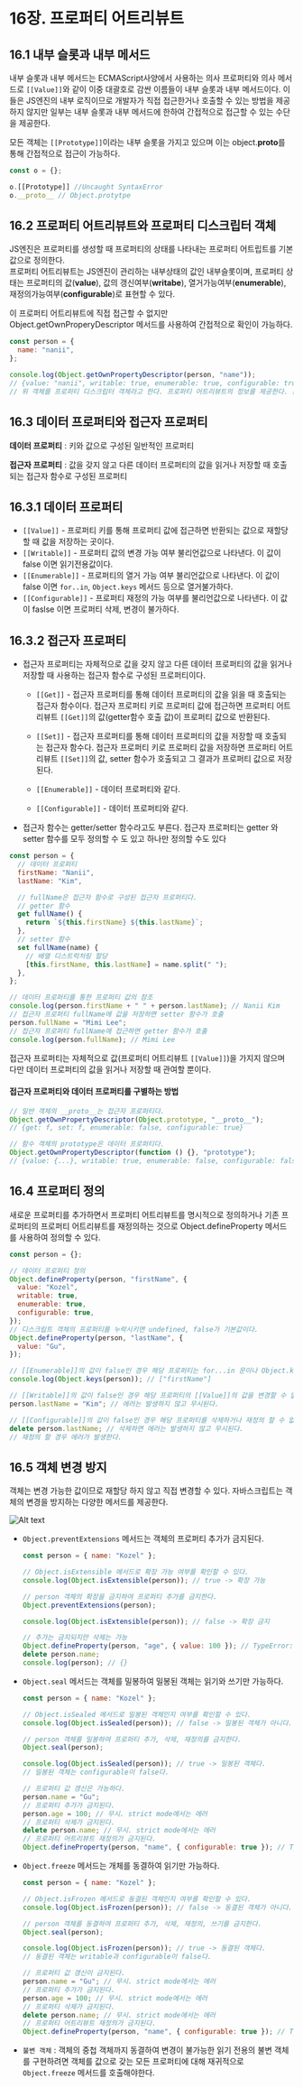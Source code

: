 # 16장. 프로퍼티 어트리뷰트

## 16.1 내부 슬롯과 내부 메서드

내부 슬롯과 내부 메서드는 ECMAScript사양에서 사용하는 의사 프로퍼티와 의사 메서드로 `[[Value]]`와 같이 이중 대괄호로 감싼 이름들이 내부 슬롯과 내부 메서드이다. 이들은 JS엔진의 내부 로직이므로 개발자가 직접 접근한거나 호출할 수 있는 방법을 제공하지 않지만 일부는 내부 슬롯과 내부 메서드에 한하여 간접적으로 접근할 수 있는 수단을 제공한다.

모든 객체는 `[[Prototype]]`이라는 내부 슬롯을 가지고 있으며 이는 object.**proto**를 통해 간접적으로 접근이 가능하다.

```js
const o = {};

o.[[Prototype]] //Uncaught SyntaxError
o.__proto__ // Object.protytpe
```

## 16.2 프로퍼티 어트리뷰트와 프로퍼티 디스크립터 객체

JS엔진은 프로퍼티를 생성할 때 프로퍼티의 상태를 나타내는 프로퍼티 어트립트를 기본값으로 정의한다.  
프로퍼티 어트리뷰트는 JS엔진이 관리하는 내부상태의 값인 내부슬롯이며, 프로퍼티 상태는 프로퍼티의 값(**value**), 값의 갱신여부(**writabe**), 열거가능여부(**enumerable**), 재정의가능여부(**configurable**)로 표현할 수 있다.

이 프로퍼티 어트리뷰트에 직접 접근할 수 없지만 Object.getOwnProperyDescriptor 메서드를 사용하여 간접적으로 확인이 가능하다.

```js
const person = {
  name: "nanii",
};

console.log(Object.getOwnPropertyDescriptor(person, "name"));
// {value: "nanii", writable: true, enumerable: true, configurable: true}
// 위 객체를 프로퍼티 디스크립터 객체라고 한다. 프로퍼티 어트리뷰트의 정보를 제공한다. 존재하지 않는 프로퍼티나 상속받은 프로퍼티에 대한 디스크립터를 요구하면 undefined가 반환된다.
```

## 16.3 데이터 프로퍼티와 접근자 프로퍼티

**데이터 프로퍼티** : 키와 값으로 구성된 일반적인 프로퍼티

**접근자 프로퍼티** : 값을 갖지 않고 다른 데이터 프로퍼티의 값을 읽거나 저장할 때 호출되는 접근자 함수로 구성된 프로퍼티

## 16.3.1 데이터 프로퍼티

- `[[Value]]` - 프로퍼티 키를 통해 프로퍼티 값에 접근하면 반환되는 값으로 재할당할 때 값을 저장하는 곳이다.
- `[[Writable]]` - 프로퍼티 값의 변경 가능 여부 불리언값으로 나타낸다. 이 값이 false 이면 읽기전용값이다.
- `[[Enumerable]]` - 프로퍼티의 열거 가능 여부 불리언값으로 나타낸다. 이 값이 false 이면 `for..in`, `Object.keys` 메서드 등으로 열거불가하다.
- `[[Configurable]]` - 프로퍼티 재정의 가능 여부를 불리언값으로 나타낸다. 이 값이 faslse 이면 프로퍼티 삭제, 변경이 불가하다.

## 16.3.2 접근자 프로퍼티

- 접근자 프로퍼티는 자체적으로 값을 갖지 않고 다른 데이터 프로퍼티의 값을 읽거나 저장할 때 사용하는 접근자 함수로 구성된 프로퍼티이다.

  - `[[Get]]` - 접근자 프로퍼티를 통해 데이터 프로퍼티의 값을 읽을 때 호출되는 접근자 함수이다. 접근자 프로퍼티 키로 프로퍼티 값에 접근하면 프로퍼티 어트리뷰트 `[[Get]]`의 값(getter함수 호출 값)이 프로퍼티 값으로 반환된다.

  - `[[Set]]` - 접근자 프로퍼티를 통해 데이터 프로퍼티의 값을 저장할 때 호출되는 접근자 함수다. 접근자 프로퍼티 키로 프로퍼티 값을 저장하면 프로퍼티 어트리뷰트 `[[Set]]`의 값, setter 함수가 호출되고 그 결과가 프로퍼티 값으로 저장된다.

  - `[[Enumerable]]` - 데이터 프로퍼티와 같다.

  - `[[Configurable]]` - 데이터 프로퍼티와 같다.

- 접근자 함수는 getter/setter 함수라고도 부른다. 접근자 프로퍼티는 getter 와 setter 함수를 모두 정의할 수 도 있고 하나만 정의할 수도 있다

```js
const person = {
  // 데이터 프로퍼티
  firstName: "Nanii",
  lastName: "Kim",

  // fullName은 접근자 함수로 구성된 접근자 프로퍼티다.
  // getter 함수
  get fullName() {
    return `${this.firstName} ${this.lastName}`;
  },
  // setter 함수
  set fullName(name) {
    // 배열 디스트럭처링 할당
    [this.firstName, this.lastName] = name.split(" ");
  },
};

// 데이터 프로퍼티를 통한 프로퍼티 값의 참조
console.log(person.firstName + " " + person.lastName); // Nanii Kim
// 접근자 프로퍼티 fullName에 값을 저장하면 setter 함수가 호출
person.fullName = "Mimi Lee";
// 접근자 프로퍼티 fullName에 접근하면 getter 함수가 호출
console.log(person.fullName); // Mimi Lee
```

접근자 프로퍼티는 자체적으로 값(프로퍼티 어트리뷰트 `[[Value]]`)을 가지지 않으며 다만 데이터 프로퍼티의 값을 읽거나 저장할 때 관여할 뿐이다.

#### 접근자 프로퍼티와 데이터 프로퍼티를 구별하는 방법

```js
// 일반 객체의 __proto__는 접근자 프로퍼티다.
Object.getOwnPropertyDescriptor(Object.prototype, "__proto__");
// {get: f, set: f, enumerable: false, configurable: true}

// 함수 객체의 prototype은 데이터 프로퍼티다.
Object.getOwnPropertyDescriptor(function () {}, "prototype");
// {value: {...}, writable: true, enumerable: false, configurable: false}
```

## 16.4 프로퍼티 정의

새로운 프로퍼티를 추가하면서 프로퍼티 어트리뷰트를 명시적으로 정의하거나 기존 프로퍼티의 프로퍼티 어트리뷰트를 재정의하는 것으로 Object.defineProperty 메서드를 사용하여 정의할 수 있다.

```js
const person = {};

// 데이터 프로퍼티 정의
Object.defineProperty(person, "firstName", {
  value: "Kozel",
  writable: true,
  enumerable: true,
  configurable: true,
});
// 디스크립트 객체의 프로퍼티를 누락시키면 undefined, false가 기본값이다.
Object.defineProperty(person, "lastName", {
  value: "Gu",
});

// [[Enumerable]]의 값이 false인 경우 해당 프로퍼티는 for...in 문이나 Object.keys 등으로 열거할 수 없다.
console.log(Object.keys(person)); // ["firstName"]

// [[Writable]]의 값이 false인 경우 해당 프로퍼티의 [[Value]]의 값을 변경할 수 없다.
person.lastName = "Kim"; // 에러는 발생하지 않고 무시된다.

// [[Configurable]]의 값이 false인 경우 해당 프로퍼티를 삭제하거나 재정의 할 수 없다.
delete person.lastName; // 삭제하면 에러는 발생하지 않고 무시된다.
// 재정의 할 경우 에러가 발생한다.
```

## 16.5 객체 변경 방지

객체는 변경 가능한 값이므로 재할당 하지 않고 직접 변경할 수 있다. 자바스크립트는 객체의 변경을 방지하는 다양한 메서드를 제공한다.

![Alt text](https://velog.velcdn.com/images/dbstjrwnekd/post/b9e00efe-613b-4f55-955f-9f28cda0bd80/image.png)

- `Object.preventExtensions` 메서드는 객체의 프로퍼티 추가가 금지된다.

  ```js
  const person = { name: "Kozel" };

  // Object.isExtensible 메서드로 확장 가능 여부를 확인할 수 있다.
  console.log(Object.isExtensible(person)); // true -> 확장 가능

  // person 객체의 확장을 금지하여 프로퍼티 추가를 금지한다.
  Object.preventExtensions(person);

  console.log(Object.isExtensible(person)); // false -> 확장 금지

  // 추가는 금지되지만 삭제는 가능
  Object.defineProperty(person, "age", { value: 100 }); // TypeError: Cannot define property age, object is not extensible
  delete person.name;
  console.log(person); // {}
  ```

- `Object.seal` 메서드는 객체를 밀봉하여 밀봉된 객체는 읽기와 쓰기만 가능하다.

  ```js
  const person = { name: "Kozel" };

  // Object.isSealed 메서드로 밀봉된 객체인지 여부를 확인할 수 있다.
  console.log(Object.isSealed(person)); // false -> 밀봉된 객체가 아니다.

  // person 객체를 밀봉하여 프로퍼티 추가, 삭제, 재정의를 금지한다.
  Object.seal(person);

  console.log(Object.isSealed(person)); // true -> 밀봉된 객체다.
  // 밀봉된 객체는 configurable이 false다.

  // 프로퍼티 값 갱신은 가능하다.
  person.name = "Gu";
  // 프로퍼티 추가가 금지된다.
  person.age = 100; // 무시. strict mode에서는 에러
  // 프로퍼티 삭제가 금지된다.
  delete person.name; // 무시. strict mode에서는 에러
  // 프로퍼티 어트리뷰트 재정의가 금지된다.
  Object.defineProperty(person, "name", { configurable: true }); // TypeError: Cannot redefine property: name
  ```

- `Object.freeze` 메서드는 개체를 동결하여 읽기만 가능하다.

  ```js
  const person = { name: "Kozel" };

  // Object.isFrozen 메서드로 동결된 객체인지 여부를 확인할 수 있다.
  console.log(Object.isFrozen(person)); // false -> 동결된 객체가 아니다.

  // person 객체를 동결하여 프로퍼티 추가, 삭제, 재정의, 쓰기를 금지한다.
  Object.seal(person);

  console.log(Object.isFrozen(person)); // true -> 동결된 객체다.
  // 동결된 객체는 writable과 configurable이 false다.

  // 프로퍼티 값 갱신이 금지된다.
  person.name = "Gu"; // 무시. strict mode에서는 에러
  // 프로퍼티 추가가 금지된다.
  person.age = 100; // 무시. strict mode에서는 에러
  // 프로퍼티 삭제가 금지된다.
  delete person.name; // 무시. strict mode에서는 에러
  // 프로퍼티 어트리뷰트 재정의가 금지된다.
  Object.defineProperty(person, "name", { configurable: true }); // TypeError: Cannot redefine property: name
  ```

- `불변 객체` : 객체의 중첩 객체까지 동결하여 변경이 불가능한 읽기 전용의 불변 객체를 구현하려면 객체를 값으로 갖는 모든 프로퍼티에 대해 재귀적으로 `Object.freeze` 메서드를 호출해야한다.